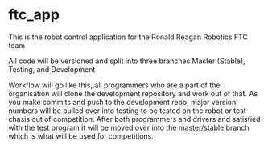 # ftc_app

This is the robot control application for the Ronald Reagan Robotics FTC team

All code will be versioned and split into three branches Master (Stable), Testing, and Development

Workflow will go like this, all programmers who are a part of the organisation will clone the development repository and work out of that. As you make commits and push to the development repo, major version numbers will be pulled over into testing to be tested on the robot or test chasis out of competition. After both programmers and drivers and satisfied with the test program it will be moved over into the master/stable branch which is what will be used for competitions.

